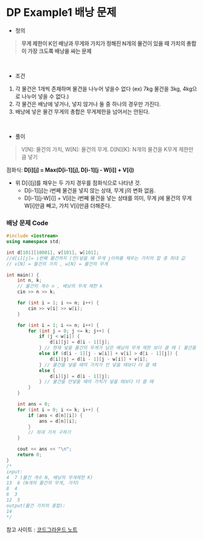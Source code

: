 DP Example1 배낭 문제
===========

- 정의
> **무게 제한이 K인 배낭과 무게와 가치가 정해진 N개의 물건이 있을 때 가치의 총합이 가장 크도록 배낭을 싸는 문제**
<br>

- 조건<br>
1. 각 물건은 1개씩 존재하며 물건을 나누어 넣을수 없다 (ex) 7kg 물건을 3kg, 4kg으로 나누어 넣을 수 없다.)
2. 각 물건은 배낭에 넣거나, 넣지 않거나 둘 중 하나의 경우만 가진다.
3. 배낭에 넣은 물건 무게의 총합은 무게제한을 넘어서는 안된다.
<br>


- 풀이<br>
> V[N]: 물건의 가치, W[N]: 물건의 무게. D[N][K]: N개의 물건을 K무게 제한만큼 넣기<br>

점화식: **D[i][j] = Max(D[i-1][j], D[i-1][j - W[i]] + V[i])**<br>
* 위 D[i][j]를 채우는 두 가지 경우를 점화식으로 나타낸 것. 
  - D[i-1][j]는 i번째 물건을 넣지 않는 상태, 무게 j의 변화 없음.
  - D[i-1][j-W[i]] + V[i]는 i번째 물건을 넣는 상태를 의미, 무게 j에 물건의 무게 W[i]만큼 빼고, 가치 V[i]만큼 더해준다.

### 배낭 문제 Code
```c++
#include <iostream>
using namespace std;

int d[101][10001], v[101], w[101];
//d[i][j]= i번째 물건까지 (안)넣을 때 무게 j이하를 채우는 가치의 합 중 최대 값
// v[N] = 물건의 가치 , w[N] = 물건의 무게

int main() {
    int n, k;
    // 물건의 개수 n , 배낭의 무게 제한 k
    cin >> n >> k;

    for (int i = 1; i <= n; i++) {
        cin >> v[i] >> w[i];
    }

    for (int i = 1; i <= n; i++) {
        for (int j = 0; j <= k; j++) {
            if (j < w[i]) {
                d[i][j] = d[i - 1][j];
            } // 현재 넣을 물건의 무게가 남은 배낭의 무게 제한 보다 클 때 ( 물건을 안넣음 )
            else if (d[i - 1][j - w[i]] + v[i] > d[i - 1][j]) {
                d[i][j] = d[i - 1][j - w[i]] + v[i];
            } // 물건을 넣을 때의 가치가 안 넣을 때보다 더 클 때
            else {
                d[i][j] = d[i - 1][j];
            } // 물건을 안넣을 때의 가치가 넣을 때보다 더 클 때
        }
    }

    int ans = 0;
    for (int i = 0; i <= k; i++) {
        if (ans < d[n][i]) {
            ans = d[n][i];
        }
        // 최대 가치 구하기
    }

    cout << ans << "\n";
    return 0;
}
/*
input:
4  7 (물건 개수 N, 배낭의 무게제한 K)
13  6 (N개의 물건의 무게, 가치)
8  4
6  3
12  5
output(물건 가치의 총합):
14
*/
```
참고 사이트 : [코드그라운드 노트](https://www.codeground.org/common/popCodegroundNote)
